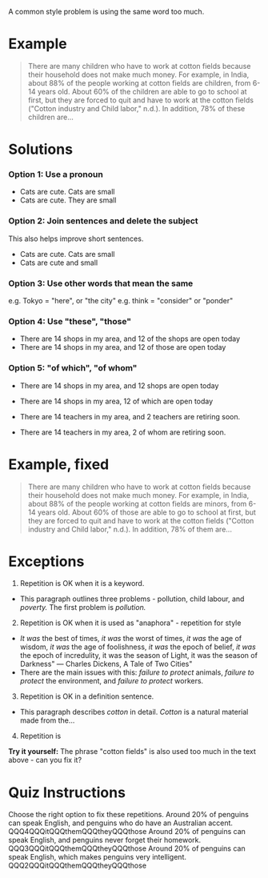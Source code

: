 A common style problem is using the same word too much.

# Example
>There are many <red>children</red> who have to work at cotton fields because their household does not make much money. For example, in India, about 88% of the people working at cotton fields are <red>children</red>, from 6-14 years old. About 60% of the <red>children</red> are able to go to school at first, but they are forced to quit and have to work at the cotton fields ("Cotton industry and Child labor," n.d.). In addition, 78% of these <red>children</red> are...


# Solutions
### Option 1: Use a pronoun
* Cats are cute. <red>Cats</red> are small
* Cats are cute. <blue>They</blue> are small

### Option 2: Join sentences and delete the subject
This also helps improve short sentences.
* Cats are cute. <red>Cats</red> are small
* Cats are cute <blue>and</blue> small

### Option 3: Use other words that mean the same
e.g. Tokyo = "here", or "the city"
e.g. think = "consider" or "ponder"

### Option 4: Use "these", "those"
* There are 14 shops in my area, and 12 of the <red>shops</red> are open today
* There are 14 shops in my area, and 12 of <blue>those</blue> are open today

### Option 5: "of which", "of whom"
* There are 14 shops in my area, and 12 <red>shops</red> are open today
* There are 14 shops in my area, 12 <blue>of which</blue> are open today

* There are 14 teachers in my area, and 2 <red>teachers</red> are retiring soon.
* There are 14 teachers in my area, 2 <blue>of whom</blue> are retiring soon.

# Example, fixed
>There are many <blue>children</blue> who have to work at cotton fields because their household does not make much money. For example, in India, about 88% of the people working at cotton fields are <red>minors</red>, from 6-14 years old. About 60% of <blue>those</blue> are able to go to school at first, but they are forced to quit and have to work at the cotton fields ("Cotton industry and Child labor," n.d.). In addition, 78% of <blue>them</blue> are...

# Exceptions
1) Repetition is OK when it is a keyword.
* This paragraph outlines three problems - pollution, child labour, and _poverty._ The first problem is _pollution._
2) Repetition is OK when it is used as "anaphora" - repetition for style
* _It was_ the best of times, _it was_ the worst of times, _it was_ the age of wisdom, _it was_ the age of foolishness, _it was_ the epoch of belief, _it was_ the epoch of incredulity, it was the season of Light, it was the season of Darkness" — Charles Dickens, A Tale of Two Cities"
* There are the main issues with this: _failure to protect_ animals, _failure to protect_ the environment, and _failure to protect_ workers.
3) Repetition is OK in a definition sentence.
* This paragraph describes _cotton_ in detail. _Cotton_ is a natural material made from the...
4) Repetition is


__Try it yourself:__ The phrase "cotton fields" is also used too much in the text above - can you fix it?

# Quiz Instructions
Choose the right option to fix these repetitions.
Around 20% of penguins can speak English, and <red>penguins</red> who do have an Australian accent. QQQ4QQQitQQQthemQQQtheyQQQthose
Around 20% of penguins can speak English, and <red>penguins</red> never forget their homework.  QQQ3QQQitQQQthemQQQtheyQQQthose
Around 20% of penguins can speak English, which makes <red>penguins</red> very intelligent.   QQQ2QQQitQQQthemQQQtheyQQQthose

